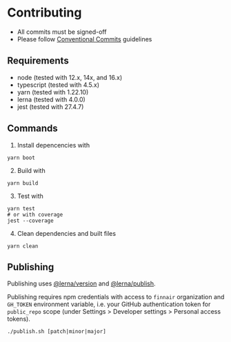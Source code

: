 # Contributing

- All commits must be signed-off
- Please follow [Conventional Commits](https://www.conventionalcommits.org/en/v1.0.0/) guidelines

## Requirements

- node (tested with 12.x, 14x, and 16.x)
- typescript (tested with 4.5.x)
- yarn (tested with 1.22.10)
- lerna (tested with 4.0.0)
- jest (tested with 27.4.7)

## Commands

1. Install depencencies with

```shell
yarn boot
```

2. Build with

```shell
yarn build
```

3. Test with

```shell
yarn test
# or with coverage
jest --coverage
```

4. Clean dependencies and built files

```shell
yarn clean
```

## Publishing

Publishing uses [@lerna/version](https://github.com/lerna/lerna/tree/master/commands/version) and [@lerna/publish](https://github.com/lerna/lerna/tree/master/commands/publish).

Publishing requires npm credentials with access to `finnair` organization and `GH_TOKEN` environment variable, i.e. your GitHub authentication token for `public_repo` scope (under Settings > Developer settings > Personal access tokens).

```shell
./publish.sh [patch|minor|major]
```
